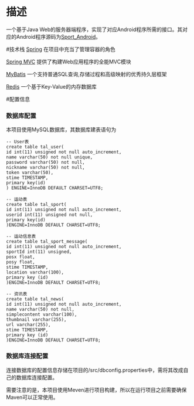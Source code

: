 # 描述
一个基于Java Web的服务器端程序，实现了对应Android程序所需的接口。其对应的Android程序源码为[Sport_Android](https://github.com/happyheng/Sport_Android)。

#技术栈
[Spring](http://projects.spring.io/spring-framework/#quick-start) 在项目中充当了管理容器的角色

[Spring MVC](http://projects.spring.io/spring-framework/#quick-start) 提供了构建Web应用程序的全能MVC模块

[MyBatis](http://www.mybatis.org/mybatis-3/index.html) 一个支持普通SQL查询,存储过程和高级映射的优秀持久层框架

[Redis](http://redis.io) 一个基于Key-Value的内存数据库 

#配置信息
### 数据库配置
本项目使用MySQL数据库，其数据库建表语句为

```
-- User表
create table tal_user(
id int(11) unsigned not null auto_increment,
name varchar(50) not null unique,
password varchar(50) not null,
nickname varchar(50) not null,
token varchar(50),
stime TIMESTAMP,
primary key(id)
) ENGINE=InnoDB DEFAULT CHARSET=UTF8;

-- 运动表
create table tal_sport(
id int(11) unsigned not null auto_increment,
userid int(11) unsigned not null,
primary key(id)
)ENGINE=InnoDB DEFAULT CHARSET=UTF8;

-- 运动信息表
create table tal_sport_message(
id int(11) unsigned not null auto_increment,
sportId int(11) unsigned,
posx float,
posy float,
stime TIMESTAMP,
location varchar(100),
primary key (id)
)ENGINE=InnoDB DEFAULT CHARSET=UTF8;

-- 资讯表
create table tal_news(
id int(11) unsigned not null auto_increment,
name varchar(50) not null,
simplecontent varchar(100),
thumbnail varchar(255),
url varchar(255),
stime TIMESTAMP,
primary key (id)
)ENGINE=InnoDB DEFAULT CHARSET=UTF8;

```
### 数据库连接配置
连接数据库的配置信息存储在项目的/src/dbconfig.properties中，需将其改成自己的数据库连接配置。

需要注意的是，本项目使用Meven进行项目构建，所以在运行项目之前需要确保Maven可以正常使用。


